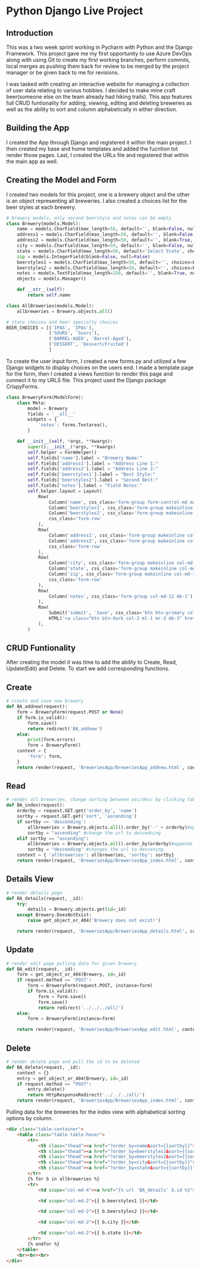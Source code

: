 # Python Django Live Project

## Introduction

This was a two week sprint working in Pycharm with Python and the Django Framework.
This project gave me my first opportunity to use Azure DevOps along with using Git
to create my first working branches, perform commits, local merges as pushing them
back for review to be merged by the project manager or be given back to me for revisions.

I was tasked with creating an interactive website for managing a collection of user 
data relating to various hobbies. I decided to make mine craft beer(someone else on
the team already had hiking trails). This app features full CRUD funtionality for adding,
viewing, editing and deleting breweries as well as the ability to sort and column
alphabetically in either direction.

## Building the App

I created the App through Django and registered it within the main project. I then 
created my base and home templates and added the fucntion tot render those pages.
Last, I created the URLs file and registered that within the main app as well.

## Creating the Model and Form

I created two models for this project, one is a brewery object and the other is an 
object representing all breweries. I also created a choices list for the beer styles at
each brewery.

```python
# brewery models, only second beerstyle and notes can be empty
class Brewery(models.Model):
    name = models.CharField(max_length=50, default='', blank=False, null=False)
    address1 = models.CharField(max_length=50, default='', blank=False, null=False)
    address2 = models.CharField(max_length=50, default='', blank=True, null=True)
    city = models.CharField(max_length=50, default='', blank=False, null=False)
    state = models.CharField(max_length=50, default='Select State', choices=STATE_CHOICES, blank=False, null=False)
    zip = models.IntegerField(blank=False, null=False)
    beerstyles1 = models.CharField(max_length=50, default='', choices=BEER_CHOICES, blank=False, null=False)
    beerstyles2 = models.CharField(max_length=50, default='', choices=BEER_CHOICES, blank=True, null=True)
    notes = models.TextField(max_length=250, default='', blank=True, null=True)
    objects = models.Manager()

    def __str__(self):
        return self.name

class AllBreweries(models.Model):
    allbreweries = Brewery.objects.all()
```
```python
# state choices and beer specialty choices
BEER_CHOICES = [('IPAS', 'IPAs'),
                ('SOURS', 'Sours'),
                ('BARREL-AGED', 'Barrel-Aged'),
                ('DESSERT', 'Dessert/Fruited')
                ]
```
To create the user input form, I created a new forms.py and utilized a few 
Django widgets to display choices on the users end. I made a template page for 
the form, then I created a views function to render this page and connect it to 
my URLS file. This project used the Django package CrispyForms.

```python
class BreweryForm(ModelForm):
    class Meta:
        model = Brewery
        fields = '__all__'
        widgets = {
            'notes': forms.Textarea(),
        }

    def __init__(self, *args, **kwargs):
        super().__init__(*args, **kwargs)
        self.helper = FormHelper()
        self.fields['name'].label = "Brewery Name:"
        self.fields['address1'].label = "Address Line 1:"
        self.fields['address2'].label = "Address Line 2:"
        self.fields['beerstyles1'].label = "Best Style:"
        self.fields['beerstyles2'].label = "Second Best:"
        self.fields['notes'].label = "Field Notes:"
        self.helper.layout = Layout(
            Row(
                Column('name', css_class='form-group form-control-md makeinline col-md-6 mb-1'),
                Column('beerstyles1', css_class='form-group makeinline col-md-3 mb-1'),
                Column('beerstyles2', css_class='form-group makeinline col-md-3 mb-1'),
                css_class='form-row'
            ),
            Row(
                Column('address1', css_class='form-group makeinline col-md-6 mb-1'),
                Column('address2', css_class='form-group makeinline col-md-6 mb-1'),
                css_class='form-row'
            ),
            Row(
                Column('city', css_class='form-group makeinline col-md-6 mb-1'),
                Column('state', css_class='form-group makeinline col-md-3 mb-1'),
                Column('zip', css_class='form-group makeinline col-md-3 mb-1'),
                css_class='form-row'
            ),
            Row(
                Column('notes', css_class='form-group col-md-12 mb-1'),
            ),
            Row(
                Submit('submit', 'Save', css_class='btn btn-primary col-2 ml-auto mb-3'),
                HTML('<a class="btn btn-dark col-2 ml-1 mr-3 mb-3" href="">Back</a>'),
            ),
        )
```

## CRUD Funtionality

After creating the model it was time to add the ability to Create, Read, Update(Edit) and Delete. 
To start we add corresponding functions.

## Create

```python
# create and save new brewery
def BA_addnew(request):
    form = BreweryForm(request.POST or None)
    if form.is_valid():
        form.save()
        return redirect('BA_addnew')
    else:
        print(form.errors)
        form = BreweryForm()
    context = {
        'form': form,
    }
    return render(request, 'BreweriesApp/BreweriesApp_addnew.html', context)
```
## Read

```python
# render all breweries, change sorting between asc/desc by clicking table headers
def BA_index(request):
    orderby = request.GET.get('order_by', 'name')
    sortby = request.GET.get('sort', 'ascending')
    if sortby == 'descending':
        allbreweries = Brewery.objects.all().order_by('-' + orderby)#appends and saves new state to context
        sortby = "ascending" #change the url to descedning
    elif sortby == "ascending":
        allbreweries = Brewery.objects.all().order_by(orderby)#appends and saves new state to context
        sortby = "descending" #changes the url to descening
    context = { 'allbreweries': allbreweries, 'sortby': sortby}
    return render(request, 'BreweriesApp/BreweriesApp_index.html', context)
```

## Details View

```python
# render details page
def BA_details(request, _id):
    try:
        details = Brewery.objects.get(id=_id)
    except Brewery.DoesNotExist:
        raise get_object_or_404('Brewery does not exist!')

    return render(request, 'BreweriesApp/BreweriesApp_details.html', context={'details': details})
```
## Update
```python
# render edit page pulling data for given brewery
def BA_edit(request, _id):
    form = get_object_or_404(Brewery, id=_id)
    if request.method == 'POST':
        form = BreweryForm(request.POST, instance=form)
        if form.is_valid():
            form = form.save()
            form.save()
            return redirect('../../../all/')
    else:
        form = BreweryForm(instance=form)

    return render(request, 'BreweriesApp/BreweriesApp_edit.html', context={'form': form})
```

## Delete

```python
# render delete page and pull the id to be deleted
def BA_delete(request, _id):
    context = {}
    entry = get_object_or_404(Brewery, id=_id)
    if request.method == "POST":
        entry.delete()
        return HttpResponseRedirect('../../../all/')
    return render(request, 'BreweriesApp/BreweriesApp_index.html', context)
```

Pulling data for the breweries for the index view with alphabetical sorting options by column.
```html
<div class="table-container">
    <table class="table table-hover">
        <tr>
            <th class="thead"><a href="?order_by=name&sort={{sortby}}">Name</a></th>
            <th class="thead"><a href="?order_by=beerstyles1&sort={{sortby}}">Style 1</a></th>
            <th class="thead"><a href="?order_by=beerstyles2&sort={{sortby}}">Style 2</a></th>
            <th class="thead"><a href="?order_by=city&sort={{sortby}}">City</a></th>
            <th class="thead"><a href="?order_by=state&sort={{sortby}}">State</a></th>
        </tr>
        {% for b in allbreweries %}
        <tr>
            <td scope="col-md-4"><a href="{% url 'BA_details' b.id %}">{{ b.name }}</a></td>

            <td scope="col-md-2">{{ b.beerstyles1 }}</td>

            <td scope="col-md-2">{{ b.beerstyles2 }}</td>

            <td scope="col-md-2">{{ b.city }}</td>

            <td scope="col-md-2">{{ b.state }}</td>
        </tr>
        {% endfor %}
    </table>
    <br><br><br>
</div>
```
